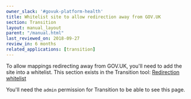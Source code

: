 ```yaml
---
owner_slack: '#govuk-platform-health'
title: Whitelist site to allow redirection away from GOV.UK
section: Transition
layout: manual_layout
parent: "/manual.html"
last_reviewed_on: 2018-09-27
review_in: 6 months
related_applications: [transition]
---
```


To allow mappings redirecting away from GOV.UK, you'll need to add the site into
a whitelist. This section exists in the Transition tool:
[Redirection whitelist](redirection-whitelist)

You'll need the `admin` permission for Transition to be able to see this page.

[redirection-whitelist]: https://transition.publishing.service.gov.uk/admin/whitelisted_hosts
